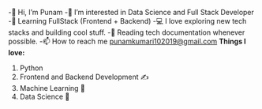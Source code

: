 -👋 Hi, I’m Punam
-👀 I’m interested in Data Science and Full Stack Developer
-🔭 Learning FullStack (Frontend + Backend)
-💻 I love exploring new tech stacks and building cool stuff.
-📰 Reading tech documentation whenever possible.
-📫 How to reach me punamkumari102019@gmail.com
**Things I love:**
1. Python 
2. Frontend and Backend Development ✍️
3. Machine Learning 🧐
4. Data Science 😬

<!---
Punamkumari10/Punamkumari10 is a ✨ special ✨ repository because its `README.md` (this file) appears on your GitHub profile.
You can click the Preview link to take a look at your changes.
--->
